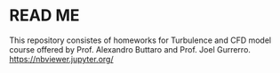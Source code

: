# READ ME

This repository consistes of homeworks for Turbulence and CFD model course offered by Prof. Alexandro Buttaro and Prof. Joel Gurrerro.  https://nbviewer.jupyter.org/
